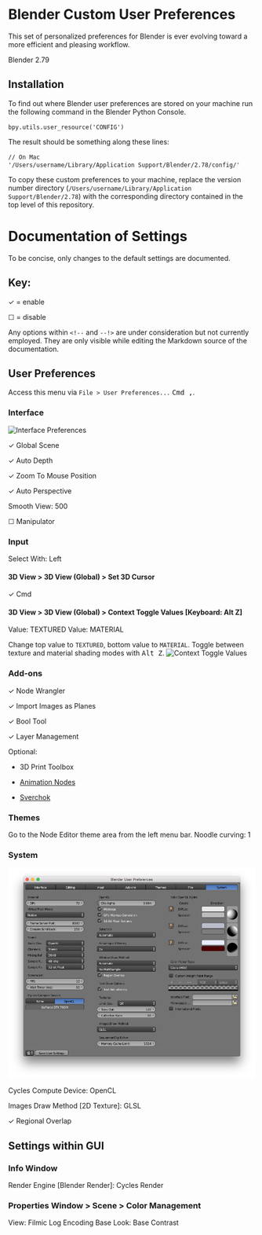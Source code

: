 # Blender Custom User Preferences

This set of personalized preferences for Blender is ever evolving toward a more efficient and pleasing workflow.

Blender 2.79


## Installation

To find out where Blender user preferences are stored on your machine run the following command in the Blender Python Console.

```
bpy.utils.user_resource('CONFIG')
```

The result should be something along these lines:
```
// On Mac
'/Users/username/Library/Application Support/Blender/2.78/config/'
```

To copy these custom preferences to your machine, replace the version number directory (`/Users/username/Library/Application Support/Blender/2.78`) with the corresponding directory contained in the top level of this repository.


# Documentation of Settings

To be concise, only changes to the default settings are documented.

## Key:

✓ = enable

☐ = disable

Any options within `<!--` and `--!>` are under consideration but not currently employed. They are only visible while editing the Markdown source of the documentation.

## User Preferences

Access this menu via `File > User Preferences...` <kbd>Cmd ,</kbd>.


### Interface

![Interface Preferences](readme-assets/interface-prefs.png)

✓ Global Scene

✓ Auto Depth

✓ Zoom To Mouse Position

✓ Auto Perspective

Smooth View: 500

☐ Manipulator


### Input

Select With: Left

#### 3D View > 3D View (Global) > Set 3D Cursor
✓ Cmd


#### 3D View > 3D View (Global) > Context Toggle Values [Keyboard: Alt Z]
Value: TEXTURED
Value: MATERIAL

Change top value to `TEXTURED`, bottom value to `MATERIAL`. Toggle between texture and material shading modes with <kbd>Alt Z</kbd>.
![Context Toggle Values](readme-assets/input-context-toggle-values.png)

<!-- #### 3D View > 3D View (Global) > Rotate View [Mouse: Mouse/Trackpad Pan]
☐ Rotate View [Mouse: Mouse/Trackpad Pan]
Disable mouse/trackpad pan from rotating view. -->

<!-- #### 3D View > 3D View (Global) > Zoom View [Mouse: Ctrl Mouse/Trackpad Pan]
☐ Ctrl
✓ Alt
Zoom with <kbd>Alt trackpad pan<kbd>. Same method as Adobe products.-->


### Add-ons

✓ Node Wrangler

✓ Import Images as Planes

✓ Bool Tool

✓ Layer Management

Optional:

* 3D Print Toolbox

* [Animation Nodes](https://github.com/JacquesLucke/animation_nodes)

* [Sverchok](https://github.com/nortikin/sverchok)

### Themes

Go to the Node Editor theme area from the left menu bar.
Noodle curving: 1

### System

![System Preferences](readme-assets/system-prefs.png)

Cycles Compute Device: OpenCL

Images Draw Method [2D Texture]: GLSL

✓ Regional Overlap


## Settings within GUI

### Info Window

Render Engine [Blender Render]: Cycles Render


### Properties Window > Scene > Color Management

View: Filmic Log Encoding Base
Look: Base Contrast
